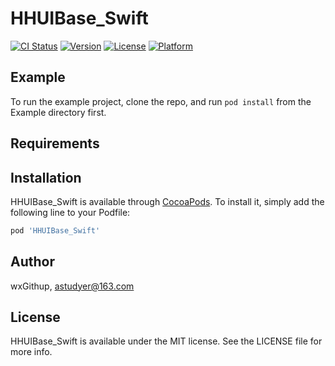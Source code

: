 # HHUIBase_Swift

[![CI Status](https://img.shields.io/travis/wxGithup/HHUIBase_Swift.svg?style=flat)](https://travis-ci.org/wxGithup/HHUIBase_Swift)
[![Version](https://img.shields.io/cocoapods/v/HHUIBase_Swift.svg?style=flat)](https://cocoapods.org/pods/HHUIBase_Swift)
[![License](https://img.shields.io/cocoapods/l/HHUIBase_Swift.svg?style=flat)](https://cocoapods.org/pods/HHUIBase_Swift)
[![Platform](https://img.shields.io/cocoapods/p/HHUIBase_Swift.svg?style=flat)](https://cocoapods.org/pods/HHUIBase_Swift)

## Example

To run the example project, clone the repo, and run `pod install` from the Example directory first.

## Requirements

## Installation

HHUIBase_Swift is available through [CocoaPods](https://cocoapods.org). To install
it, simply add the following line to your Podfile:

```ruby
pod 'HHUIBase_Swift'
```

## Author

wxGithup, astudyer@163.com

## License

HHUIBase_Swift is available under the MIT license. See the LICENSE file for more info.
